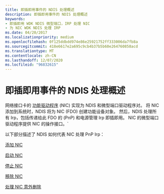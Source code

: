 ```yaml
---
title: 即插即用事件的 NDIS 处理概述
description: 即插即用事件的 NDIS 处理概述
keywords:
- 即插即用 WDK NDIS 微型端口，IRP 处理 NIC
- 为 NIC WDK NDIS 处理 IRP
ms.date: 04/20/2017
ms.localizationpriority: medium
ms.openlocfilehash: 0f125ddbdd974e86e25921752ff333006da7fb8a
ms.sourcegitcommit: 418e6617e2a695c9cb4b37b5b60e264760858acd
ms.translationtype: MT
ms.contentlocale: zh-CN
ms.lasthandoff: 12/07/2020
ms.locfileid: "96832615"
---
```

# <a name="overview-of-ndis-processing-of-plug-and-play-events"></a>即插即用事件的 NDIS 处理概述





网络接口卡的 [功能驱动程序](../kernel/function-drivers.md) (NIC) 实现为 NDIS 和微型端口驱动程序对。 将 NIC 添加到系统时，NDIS 将为 NIC (FDO) 创建功能设备对象。 然后，NDIS 处理所有 Irp，包括传递给此 FDO 的 (PnP) 和电源管理 Irp 即插即用。 NIC 的微型端口驱动程序提供 NIC 的操作接口。\`

以下部分描述了 NDIS 如何代表 NIC 处理 PnP Irp：

[添加 NIC](adding-a-nic.md)

[启动 NIC](starting-a-nic.md)

[停止 NIC](stopping-a-nic.md)

[移除 NIC](removing-a-nic.md)

[处理 NIC 意外删除](processing-the-surprise-removal-of-a-nic--windows-vista-.md)

 

